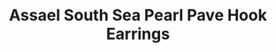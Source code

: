 ---
title: Assael South Sea Pearl Pave Hook Earrings
description: |
specs: |
  South Sea Pearl Cultured Pearl Earrings, 11.3 - 12.6mm. Diamond Pave Hook set in 18K White Gold, .25 ctw.
images:
  - image_path: /uploads/assael-south-sea-pearl-pave-hook-earrings.jpg
_category:
order_number: 16
categories:
  - earrings
---